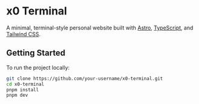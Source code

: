 # x0 Terminal

A minimal, terminal-style personal website built with [Astro](https://astro.build), [TypeScript](https://www.typescriptlang.org/), and [Tailwind CSS](https://tailwindcss.com).

## Getting Started

To run the project locally:

```bash
git clone https://github.com/your-username/x0-terminal.git
cd x0-terminal
pnpm install
pnpm dev
```
